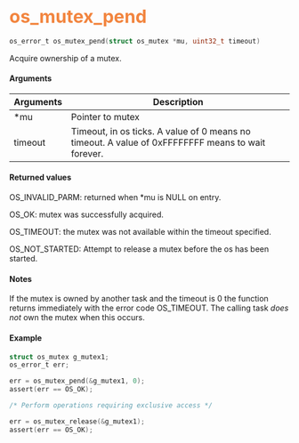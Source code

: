 ## <font color="#F2853F" style="font-size:24pt">os_mutex_pend </font>

```c
os_error_t os_mutex_pend(struct os_mutex *mu, uint32_t timeout) 
```

Acquire ownership of a mutex.


#### Arguments

| Arguments | Description |
|-----------|-------------|
| *mu |  Pointer to mutex  |
| timeout | Timeout, in os ticks. A value of 0 means no timeout. A value of 0xFFFFFFFF means to wait forever.   |

#### Returned values

OS_INVALID_PARM: returned when *mu is NULL on entry.

OS_OK: mutex was successfully acquired.

OS_TIMEOUT: the mutex was not available within the timeout specified.

OS_NOT_STARTED: Attempt to release a mutex before the os has been started.


#### Notes 

If the mutex is owned by another task and the timeout is 0 the function returns immediately with the error code OS_TIMEOUT. The calling task *does not* own the mutex when this occurs.

#### Example



```c
struct os_mutex g_mutex1;
os_error_t err;

err = os_mutex_pend(&g_mutex1, 0);
assert(err == OS_OK);

/* Perform operations requiring exclusive access */

err = os_mutex_release(&g_mutex1);
assert(err == OS_OK);
```


